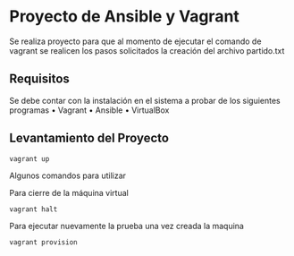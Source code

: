 # Proyecto de Ansible y Vagrant 
Se realiza proyecto para que al momento de ejecutar el comando de vagrant se realicen los pasos solicitados la creación del archivo partido.txt
## Requisitos

Se debe contar con la instalación en el sistema a probar de los siguientes programas
•	Vagrant
•	Ansible
•	VirtualBox
## Levantamiento del Proyecto
```
vagrant up
```
Algunos comandos para utilizar 

Para cierre de la máquina virtual
```
vagrant halt
```
Para ejecutar nuevamente la prueba una vez creada la maquina
```
vagrant provision
```
